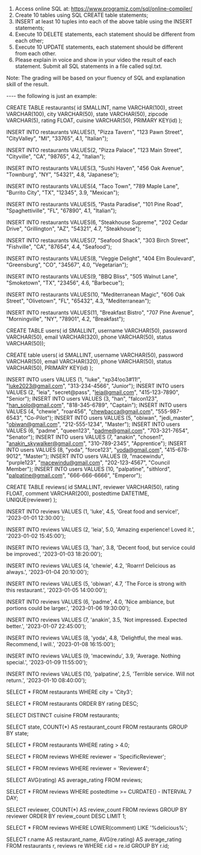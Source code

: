 1. Access online SQL at: https://www.programiz.com/sql/online-compiler/
2. Create 10 tables using SQL CREATE table statements; 
3. INSERT at least 10 tuples into each of the above table using the INSERT statements;
4. Execute 10 DELETE statements, each statement should be different from each other;
5. Execute 10 UPDATE statements, each statement should be different from each other.
6. Please explain in voice and show in your video the result of each statement. Submit all SQL statements in a file called sql.txt. 


Note: The grading will be based on your fluency of SQL and explanation skill of the result. 


---- the following is just an example: 


CREATE TABLE restaurants(
     id SMALLINT,
     name VARCHAR(100),
     street VARCHAR(100),
     city VARCHAR(50),
     state VARCHAR(50),
     zipcode VARCHAR(5),
     rating FLOAT,
     cuisine VARCHAR(50),
     PRIMARY KEY(id)
);

INSERT INTO restaurants VALUES(1, "Pizza Tavern", "123 Pawn Street", "CityValley", "MI", "33765", 4.1, "Italian");

INSERT INTO restaurants VALUES(2, "Pizza Palace", "123 Main Street", "Cityville", "CA", "98765", 4.2, "Italian");

INSERT INTO restaurants VALUES(3, "Sushi Haven", "456 Oak Avenue", "Townburg", "NY", "54321", 4.8, "Japanese");

INSERT INTO restaurants VALUES(4, "Taco Town", "789 Maple Lane", "Burrito City", "TX", "12345", 3.9, "Mexican");

INSERT INTO restaurants VALUES(5, "Pasta Paradise", "101 Pine Road", "Spaghettiville", "FL", "67890", 4.1, "Italian");

INSERT INTO restaurants VALUES(6, "Steakhouse Supreme", "202 Cedar Drive", "Grillington", "AZ", "54321", 4.7, "Steakhouse");

INSERT INTO restaurants VALUES(7, "Seafood Shack", "303 Birch Street", "Fishville", "CA", "87654", 4.4, "Seafood");

INSERT INTO restaurants VALUES(8, "Veggie Delight", "404 Elm Boulevard", "Greensburg", "CO", "34567", 4.0, "Vegetarian");

INSERT INTO restaurants VALUES(9, "BBQ Bliss", "505 Walnut Lane", "Smoketown", "TX", "23456", 4.6, "Barbecue");

INSERT INTO restaurants VALUES(10, "Mediterranean Magic", "606 Oak Street", "Olivetown", "FL", "65432", 4.3, "Mediterranean");

INSERT INTO restaurants VALUES(11, "Breakfast Bistro", "707 Pine Avenue", "Morningville", "NY", "78901", 4.2, "Breakfast");

CREATE TABLE users( id SMALLINT, username VARCHAR(50), password VARCHAR(50), email VARCHAR(320), phone VARCHAR(50), status VARCHAR(50));

CREATE table users(
   id SMALLINT,
   username VARCHAR(50),
   password VARCHAR(50),
   email VARCHAR(320),
   phone VARCHAR(50), 
   status VARCHAR(50),
   PRIMARY KEY(id)
);

INSERT INTO users VALUES (1, "luke", "xp34!oo3#11!", "luke2023@gmail.com", "313-234-4566", "Junior");
INSERT INTO users VALUES (2, "leia", "secret@pass", "leia@gmail.com", "415-123-7890", "Senior");
INSERT INTO users VALUES (3, "han", "falcon123", "han_solo@gmail.com", "818-345-6789", "Captain");
INSERT INTO users VALUES (4, "chewie", "roar456", "chewbacca@gmail.com", "555-987-6543", "Co-Pilot");
INSERT INTO users VALUES (5, "obiwan", "jedi_master", "obiwan@gmail.com", "212-555-1234", "Master");
INSERT INTO users VALUES (6, "padme", "queen123", "padme@gmail.com", "703-321-7654", "Senator");
INSERT INTO users VALUES (7, "anakin", "chosen1", "anakin_skywalker@gmail.com", "310-789-2345", "Apprentice");
INSERT INTO users VALUES (8, "yoda", "force123", "yoda@gmail.com", "415-678-9012", "Master");
INSERT INTO users VALUES (9, "macewindu", "purple123", "macewindu@gmail.com", "202-123-4567", "Council Member");
INSERT INTO users VALUES (10, "palpatine", "sithlord", "palpatine@gmail.com", "666-666-6666", "Emperor");


CREATE TABLE reviews(
    id SMALLINT,
    reviewer VARCHAR(50),
    rating FLOAT,
    comment VARCHAR(200),
    postedtime DATETIME,
    UNIQUE(reviewer)
);



INSERT INTO reviews VALUES (1, 'luke', 4.5, 'Great food and service!', '2023-01-01 12:30:00');

INSERT INTO reviews VALUES (2, 'leia', 5.0, 'Amazing experience! Loved it.', '2023-01-02 15:45:00');

INSERT INTO reviews VALUES (3, 'han', 3.8, 'Decent food, but service could be improved.', '2023-01-03 18:20:00');

INSERT INTO reviews VALUES (4, 'chewie', 4.2, 'Roarrr! Delicious as always.', '2023-01-04 20:10:00');

INSERT INTO reviews VALUES (5, 'obiwan', 4.7, 'The Force is strong with this restaurant.', '2023-01-05 14:00:00');

INSERT INTO reviews VALUES (6, 'padme', 4.0, 'Nice ambiance, but portions could be larger.', '2023-01-06 19:30:00');

INSERT INTO reviews VALUES (7, 'anakin', 3.5, 'Not impressed. Expected better.', '2023-01-07 22:45:00');

INSERT INTO reviews VALUES (8, 'yoda', 4.8, 'Delightful, the meal was. Recommend, I will.', '2023-01-08 16:15:00');

INSERT INTO reviews VALUES (9, 'macewindu', 3.9, 'Average. Nothing special.', '2023-01-09 11:55:00');

INSERT INTO reviews VALUES (10, 'palpatine', 2.5, 'Terrible service. Will not return.', '2023-01-10 08:40:00');


SELECT * FROM restaurants WHERE city = 'City3';

SELECT * FROM restaurants ORDER BY rating DESC;

SELECT DISTINCT cuisine FROM restaurants;

SELECT state, COUNT(*) AS restaurant_count FROM restaurants GROUP BY state;

SELECT * FROM restaurants WHERE rating > 4.0;

SELECT * FROM reviews WHERE reviewer = 'SpecificReviewer';


SELECT * FROM reviews WHERE reviewer = 'Reviewer4';

SELECT AVG(rating) AS average_rating FROM reviews;

SELECT * FROM reviews WHERE postedtime >= CURDATE() - INTERVAL 7 DAY;

SELECT reviewer, COUNT(*) AS review_count FROM reviews GROUP BY reviewer ORDER BY review_count DESC LIMIT 1;

SELECT * FROM reviews WHERE LOWER(comment) LIKE '%delicious%';


SELECT r.name AS restaurant_name, AVG(re.rating) AS average_rating
FROM restaurants r, reviews re
WHERE r.id = re.id
GROUP BY r.id;






  
